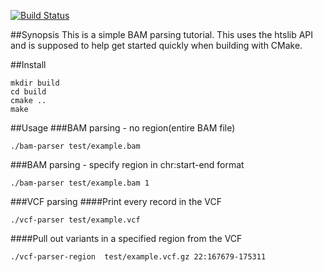 [![Build Status](https://travis-ci.org/gatoravi/bam-parser-tutorial.svg?branch=master)](https://travis-ci.org/gatoravi/bam-parser-tutorial)

##Synopsis
This is a simple BAM parsing tutorial. This uses the htslib API and
is supposed to help get started quickly when building with CMake.

##Install
```
mkdir build
cd build
cmake ..
make
```

##Usage
###BAM parsing - no region(entire BAM file)
```
./bam-parser test/example.bam
```
###BAM parsing - specify region in chr:start-end format
```
./bam-parser test/example.bam 1
```

###VCF parsing
####Print every record in the VCF
```
./vcf-parser test/example.vcf
```

####Pull out variants in a specified region from the VCF
```
./vcf-parser-region  test/example.vcf.gz 22:167679-175311
```

